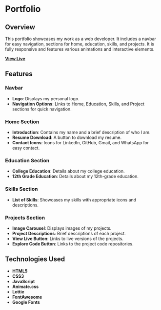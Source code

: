 # Portfolio

## Overview
This portfolio showcases my work as a web developer. It includes a navbar for easy navigation, sections for home, education, skills, and projects. It is fully responsive and features various animations and interactive elements.

 **[View Live](https://manish-singh-ranawat.github.io/Portfolio/)**

## Features

### Navbar
- **Logo**: Displays my personal logo.
- **Navigation Options**: Links to Home, Education, Skills, and Project sections for quick navigation.

### Home Section
- **Introduction**: Contains my name and a brief description of who I am.
- **Resume Download**: A button to download my resume.
- **Contact Icons**: Icons for LinkedIn, GitHub, Gmail, and WhatsApp for easy contact.

### Education Section
- **College Education**: Details about my college education.
- **12th Grade Education**: Details about my 12th-grade education.

### Skills Section
- **List of Skills**: Showcases my skills with appropriate icons and descriptions.

### Projects Section
- **Image Carousel**: Displays images of my projects.
- **Project Descriptions**: Brief descriptions of each project.
- **View Live Button**: Links to live versions of the projects.
- **Explore Code Button**: Links to the project code repositories.

## Technologies Used
- **HTML5**
- **CSS3**
- **JavaScript**
- **Animate.css**
- **Lottie**
- **FontAwesome**
- **Google Fonts**
